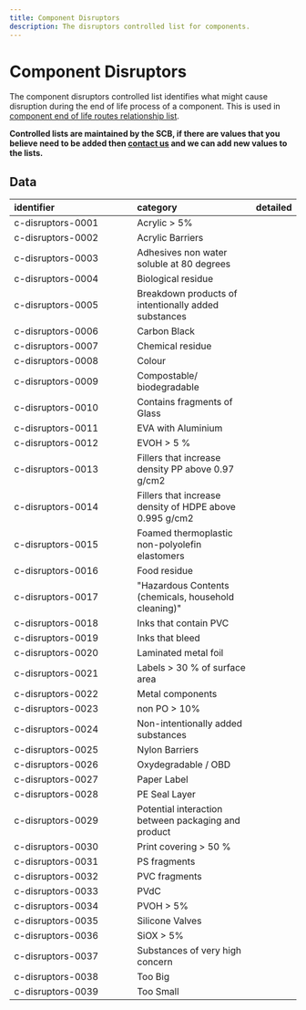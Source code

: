 ```yaml
---
title: Component Disruptors
description: The disruptors controlled list for components.
---
```


# Component Disruptors

The component disruptors controlled list identifies what might cause disruption during the end of life process of a component. This is used in [component end of life routes relationship list](../6_Relationship_Lists/6_007_Component_End_of_Life_Routes.md).

**Controlled lists are maintained by the SCB, if there are values that you believe need to be added then [contact us](https://www.open3p.org/contact/) and we can add new values to the lists.**

## Data
|<div style="width:200px">identifier</div>|category|detailed|
|:-|:-|:-|
|c-disruptors-0001|Acrylic > 5%||
|c-disruptors-0002|Acrylic Barriers||
|c-disruptors-0003|Adhesives non water soluble at 80 degrees||
|c-disruptors-0004|Biological residue||
|c-disruptors-0005|Breakdown products of intentionally added substances||
|c-disruptors-0006|Carbon Black||
|c-disruptors-0007|Chemical residue||
|c-disruptors-0008|Colour||
|c-disruptors-0009|Compostable/ biodegradable||
|c-disruptors-0010|Contains fragments of Glass||
|c-disruptors-0011|EVA with Aluminium||
|c-disruptors-0012|EVOH > 5 %||
|c-disruptors-0013|Fillers that increase density PP above 0.97 g/cm2||
|c-disruptors-0014|Fillers that increase density of HDPE above 0.995 g/cm2||
|c-disruptors-0015|Foamed thermoplastic non-polyolefin elastomers||
|c-disruptors-0016|Food residue||
|c-disruptors-0017|"Hazardous Contents (chemicals, household cleaning)"||
|c-disruptors-0018|Inks that contain PVC||
|c-disruptors-0019|Inks that bleed||
|c-disruptors-0020|Laminated metal foil||
|c-disruptors-0021|Labels > 30 % of surface area||
|c-disruptors-0022|Metal components||
|c-disruptors-0023|non PO > 10%||
|c-disruptors-0024|Non-intentionally added substances||
|c-disruptors-0025|Nylon Barriers||
|c-disruptors-0026|Oxydegradable / OBD||
|c-disruptors-0027|Paper Label||
|c-disruptors-0028|PE Seal Layer||
|c-disruptors-0029|Potential interaction between packaging and product||
|c-disruptors-0030|Print covering > 50 %||
|c-disruptors-0031|PS fragments||
|c-disruptors-0032|PVC fragments||
|c-disruptors-0033|PVdC||
|c-disruptors-0034|PVOH > 5%||
|c-disruptors-0035|Silicone Valves||
|c-disruptors-0036|SiOX > 5%||
|c-disruptors-0037|Substances of very high concern||
|c-disruptors-0038|Too Big|
|c-disruptors-0039|Too Small|
